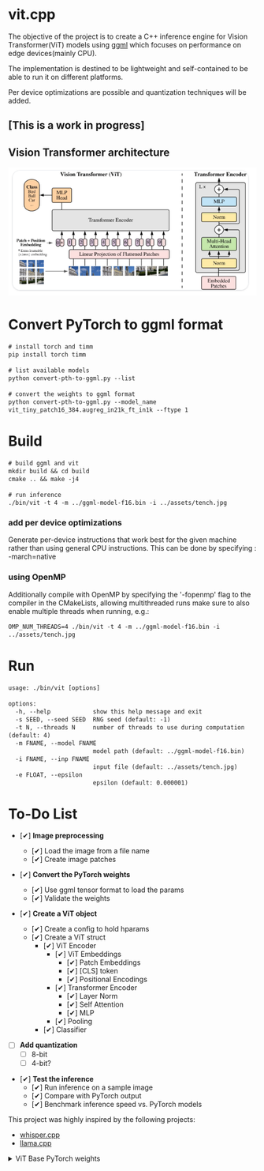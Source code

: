 # vit.cpp
The objective of the project is to create a C++ inference engine for Vision Transformer(ViT) models 
using [ggml](https://github.com/ggerganov/ggml) which focuses on performance on edge devices(mainly CPU).

The implementation is destined to be lightweight and self-contained to be able to run it on different platforms.

Per device optimizations are possible and quantization techniques will be added.

## [This is a work in progress]

## Vision Transformer architecture

![Vision Transfomer overview](assets/image.png)

# Convert PyTorch to ggml format

    # install torch and timm
    pip install torch timm

    # list available models
    python convert-pth-to-ggml.py --list

    # convert the weights to ggml format
    python convert-pth-to-ggml.py --model_name vit_tiny_patch16_384.augreg_in21k_ft_in1k --ftype 1

# Build

    # build ggml and vit 
    mkdir build && cd build
    cmake .. && make -j4

    # run inference
    ./bin/vit -t 4 -m ../ggml-model-f16.bin -i ../assets/tench.jpg

### add per device optimizations
Generate per-device instructions that work best for the given machine rather than using general CPU instructions.
This can be done by specifying : -march=native

### using OpenMP

Additionally compile with OpenMP by specifying the '-fopenmp' flag to the compiler in the CMakeLists,
allowing multithreaded runs make sure to also enable multiple threads when running, e.g.:

    OMP_NUM_THREADS=4 ./bin/vit -t 4 -m ../ggml-model-f16.bin -i ../assets/tench.jpg

# Run

    usage: ./bin/vit [options]

    options:
      -h, --help            show this help message and exit
      -s SEED, --seed SEED  RNG seed (default: -1)
      -t N, --threads N     number of threads to use during computation (default: 4)
      -m FNAME, --model FNAME
                            model path (default: ../ggml-model-f16.bin)
      -i FNAME, --inp FNAME
                            input file (default: ../assets/tench.jpg)
      -e FLOAT, --epsilon
                            epsilon (default: 0.000001)


# To-Do List

- [&#10004;] **Image preprocessing**
  - [&#10004;] Load the image from a file name
  - [&#10004;] Create image patches

- [&#10004;] **Convert the PyTorch weights**
  - [&#10004;] Use ggml tensor format to load the params
  - [&#10004;] Validate the weights

- [&#10004;] **Create a ViT object**
  - [&#10004;] Create a config to hold hparams
  - [&#10004;] Create a ViT struct
    - [&#10004;] ViT Encoder
        - [&#10004;] ViT Embeddings
            - [&#10004;] Patch Embeddings
            - [&#10004;] [CLS] token
            - [&#10004;] Positional Encodings
        - [&#10004;] Transformer Encoder
            - [&#10004;] Layer Norm
            - [&#10004;] Self Attention
            - [&#10004;] MLP
        - [&#10004;] Pooling
    - [&#10004;] Classifier

- [ ] **Add quantization**
  - [ ] 8-bit
  - [ ] 4-bit?

- [&#10004;] **Test the inference**
  - [&#10004;] Run inference on a sample image
  - [&#10004;] Compare with PyTorch output
  - [&#10004;] Benchmark inference speed vs. PyTorch models

This project was highly inspired by the following projects:
* [whisper.cpp](https://github.com/ggerganov/whisper.cpp)
* [llama.cpp](https://github.com/ggerganov/llama.cpp)

<details>
<summary>ViT Base PyTorch weights</summary>

    cls_token                   : [1, 1, 768]
    pos_embed                   : [1, 785, 768]
    patch_embed.proj.weight     : [768, 3, 8, 8]
    patch_embed.proj.bias       : [768]
    blocks.0.norm1.weight       : [768]
    blocks.0.norm1.bias         : [768]
    blocks.0.attn.qkv.weight    : [2304, 768]
    blocks.0.attn.qkv.bias      : [2304]
    blocks.0.attn.proj.weight   : [768, 768]
    blocks.0.attn.proj.bias     : [768]
    blocks.0.norm2.weight       : [768]
    blocks.0.norm2.bias         : [768]
    blocks.0.mlp.fc1.weight     : [3072, 768]
    blocks.0.mlp.fc1.bias       : [3072]
    blocks.0.mlp.fc2.weight     : [768, 3072]
    blocks.0.mlp.fc2.bias       : [768]
    blocks.1.norm1.weight       : [768]
    blocks.1.norm1.bias         : [768]
    blocks.1.attn.qkv.weight    : [2304, 768]
    blocks.1.attn.qkv.bias      : [2304]
    blocks.1.attn.proj.weight   : [768, 768]
    blocks.1.attn.proj.bias     : [768]
    blocks.1.norm2.weight       : [768]
    blocks.1.norm2.bias         : [768]
    blocks.1.mlp.fc1.weight     : [3072, 768]
    blocks.1.mlp.fc1.bias       : [3072]
    blocks.1.mlp.fc2.weight     : [768, 3072]
    blocks.1.mlp.fc2.bias       : [768]
    blocks.2.norm1.weight       : [768]
    blocks.2.norm1.bias         : [768]
    blocks.2.attn.qkv.weight    : [2304, 768]
    blocks.2.attn.qkv.bias      : [2304]
    blocks.2.attn.proj.weight   : [768, 768]
    blocks.2.attn.proj.bias     : [768]
    blocks.2.norm2.weight       : [768]
    blocks.2.norm2.bias         : [768]
    blocks.2.mlp.fc1.weight     : [3072, 768]
    blocks.2.mlp.fc1.bias       : [3072]
    blocks.2.mlp.fc2.weight     : [768, 3072]
    blocks.2.mlp.fc2.bias       : [768]
    blocks.3.norm1.weight       : [768]
    blocks.3.norm1.bias         : [768]
    blocks.3.attn.qkv.weight    : [2304, 768]
    blocks.3.attn.qkv.bias      : [2304]
    blocks.3.attn.proj.weight   : [768, 768]
    blocks.3.attn.proj.bias     : [768]
    blocks.3.norm2.weight       : [768]
    blocks.3.norm2.bias         : [768]
    blocks.3.mlp.fc1.weight     : [3072, 768]
    blocks.3.mlp.fc1.bias       : [3072]
    blocks.3.mlp.fc2.weight     : [768, 3072]
    blocks.3.mlp.fc2.bias       : [768]
    blocks.4.norm1.weight       : [768]
    blocks.4.norm1.bias         : [768]
    blocks.4.attn.qkv.weight    : [2304, 768]
    blocks.4.attn.qkv.bias      : [2304]
    blocks.4.attn.proj.weight   : [768, 768]
    blocks.4.attn.proj.bias     : [768]
    blocks.4.norm2.weight       : [768]
    blocks.4.norm2.bias         : [768]
    blocks.4.mlp.fc1.weight     : [3072, 768]
    blocks.4.mlp.fc1.bias       : [3072]
    blocks.4.mlp.fc2.weight     : [768, 3072]
    blocks.4.mlp.fc2.bias       : [768]
    blocks.5.norm1.weight       : [768]
    blocks.5.norm1.bias         : [768]
    blocks.5.attn.qkv.weight    : [2304, 768]
    blocks.5.attn.qkv.bias      : [2304]
    blocks.5.attn.proj.weight   : [768, 768]
    blocks.5.attn.proj.bias     : [768]
    blocks.5.norm2.weight       : [768]
    blocks.5.norm2.bias         : [768]
    blocks.5.mlp.fc1.weight     : [3072, 768]
    blocks.5.mlp.fc1.bias       : [3072]
    blocks.5.mlp.fc2.weight     : [768, 3072]
    blocks.5.mlp.fc2.bias       : [768]
    blocks.6.norm1.weight       : [768]
    blocks.6.norm1.bias         : [768]
    blocks.6.attn.qkv.weight    : [2304, 768]
    blocks.6.attn.qkv.bias      : [2304]
    blocks.6.attn.proj.weight   : [768, 768]
    blocks.6.attn.proj.bias     : [768]
    blocks.6.norm2.weight       : [768]
    blocks.6.norm2.bias         : [768]
    blocks.6.mlp.fc1.weight     : [3072, 768]
    blocks.6.mlp.fc1.bias       : [3072]
    blocks.6.mlp.fc2.weight     : [768, 3072]
    blocks.6.mlp.fc2.bias       : [768]
    blocks.7.norm1.weight       : [768]
    blocks.7.norm1.bias         : [768]
    blocks.7.attn.qkv.weight    : [2304, 768]
    blocks.7.attn.qkv.bias      : [2304]
    blocks.7.attn.proj.weight   : [768, 768]
    blocks.7.attn.proj.bias     : [768]
    blocks.7.norm2.weight       : [768]
    blocks.7.norm2.bias         : [768]
    blocks.7.mlp.fc1.weight     : [3072, 768]
    blocks.7.mlp.fc1.bias       : [3072]
    blocks.7.mlp.fc2.weight     : [768, 3072]
    blocks.7.mlp.fc2.bias       : [768]
    blocks.8.norm1.weight       : [768]
    blocks.8.norm1.bias         : [768]
    blocks.8.attn.qkv.weight    : [2304, 768]
    blocks.8.attn.qkv.bias      : [2304]
    blocks.8.attn.proj.weight   : [768, 768]
    blocks.8.attn.proj.bias     : [768]
    blocks.8.norm2.weight       : [768]
    blocks.8.norm2.bias         : [768]
    blocks.8.mlp.fc1.weight     : [3072, 768]
    blocks.8.mlp.fc1.bias       : [3072]
    blocks.8.mlp.fc2.weight     : [768, 3072]
    blocks.8.mlp.fc2.bias       : [768]
    blocks.9.norm1.weight       : [768]
    blocks.9.norm1.bias         : [768]
    blocks.9.attn.qkv.weight    : [2304, 768]
    blocks.9.attn.qkv.bias      : [2304]
    blocks.9.attn.proj.weight   : [768, 768]
    blocks.9.attn.proj.bias     : [768]
    blocks.9.norm2.weight       : [768]
    blocks.9.norm2.bias         : [768]
    blocks.9.mlp.fc1.weight     : [3072, 768]
    blocks.9.mlp.fc1.bias       : [3072]
    blocks.9.mlp.fc2.weight     : [768, 3072]
    blocks.9.mlp.fc2.bias       : [768]
    blocks.10.norm1.weight      : [768]
    blocks.10.norm1.bias        : [768]
    blocks.10.attn.qkv.weight   : [2304, 768]
    blocks.10.attn.qkv.bias     : [2304]
    blocks.10.attn.proj.weight  : [768, 768]
    blocks.10.attn.proj.bias    : [768]
    blocks.10.norm2.weight      : [768]
    blocks.10.norm2.bias        : [768]
    blocks.10.mlp.fc1.weight    : [3072, 768]
    blocks.10.mlp.fc1.bias      : [3072]
    blocks.10.mlp.fc2.weight    : [768, 3072]
    blocks.10.mlp.fc2.bias      : [768]
    blocks.11.norm1.weight      : [768]
    blocks.11.norm1.bias        : [768]
    blocks.11.attn.qkv.weight   : [2304, 768]
    blocks.11.attn.qkv.bias     : [2304]
    blocks.11.attn.proj.weight  : [768, 768]
    blocks.11.attn.proj.bias    : [768]
    blocks.11.norm2.weight      : [768]
    blocks.11.norm2.bias        : [768]
    blocks.11.mlp.fc1.weight    : [3072, 768]
    blocks.11.mlp.fc1.bias      : [3072]
    blocks.11.mlp.fc2.weight    : [768, 3072]
    blocks.11.mlp.fc2.bias      : [768]
    norm.weight                 : [768]
    norm.bias                   : [768]
    head.weight                 : [1000, 768]
    head.bias                   : [1000]
</details>
